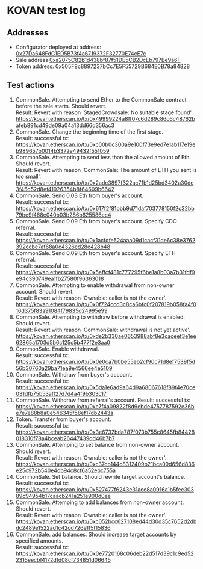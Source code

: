 # KOVAN test log
## Addresses
* Configurator deployed at address: [0x27Da648FdC1ED5B73f4a6719372F32770E74cE7c](https://kovan.etherscan.io/address/0x27Da648FdC1ED5B73f4a6719372F32770E74cE7c)
* Sale address [0xa2075C82b1d438bf87f51DE5CB2DcEb797Be9a6F](https://kovan.etherscan.io/address/0xa2075C82b1d438bf87f51DE5CB2DcEb797Be9a6F)
* Token address: [0x505F8c8897237bCc7E5F55729B684E0B78a84828](https://kovan.etherscan.io/address/0x505F8c8897237bCc7E5F55729B684E0B78a84828)

## Test actions

1. CommonSale. Attempting to send Ether to the CommonSale contract before the sale starts. Should revert.  
  Result: Revert with reason 'StagedCrowdsale: No suitable stage found'. https://kovan.etherscan.io/tx/0x49999224a8ff07c6d289c86c6c48762bafeb891cd49de09a04a13dd66d356ac3
3. CommonSale. Change the beginning time of the first stage.  
  Result: successful tx: https://kovan.etherscan.io/tx/0xc00b0c300a9e100f73e9ed7e1ab117e19eb989657b0014b3372e49432f551059
4. CommonSale. Attempting to send less than the allowed amount of Eth. Should revert.  
  Result: Revert with reason 'CommonSale: The amount of ETH you sent is too small'. https://kovan.etherscan.io/tx/0x2adc3897f322ac71b1d25bd3402a30dc3f45d52d8ef41926354b8f64609b6642
5. CommonSale. Send 0.03 Eth from buyer's account.  
  Result: successful tx: https://kovan.etherscan.io/tx/0x617f2f81bbb9d71daf703778150f2c32bb79be9f468e040b03b286b625586ec4
6. CommonSale. Send 0.09 Eth from buyer's account. Specify CDO referral.  
  Result: successful tx: https://kovan.etherscan.io/tx/0x1acfdfe524aaa09d1cacf31de6c38e3762392ccbe7af68a0c4326ed28e428b48
7. CommonSale. Send 0.09 Eth from buyer's account. Specify ETH referral.  
  Result: successful tx: https://kovan.etherscan.io/tx/0x5effcf481c777295f6be1a8b03a7b31fdf9e94c390749ea1fb27580f96363018
8. CommonSale. Attempting to enable withdrawal from non-owner account. Should revert.  
  Result: Revert with reason 'Ownable: caller is not the owner'. https://kovan.etherscan.io/tx/0x0f724ccd3c8ca6bfc0f207819b058fa4f016d375f83a91084f79835d24995e99
9. CommonSale. Attempting to withdraw before withdrawal is enabled. Should revert.  
  Result: Revert with reason 'CommonSale: withdrawal is not yet active'. https://kovan.etherscan.io/tx/0xde2b330ae0653988abf8e3caceef3e1ee62865a1703d5b6c125c5b477f2e3aa0
10. CommonSale. Enable withdrawal.  
  Result: successful tx: https://kovan.etherscan.io/tx/0x0e0ca7b0be55eb2cf90c71d8ef7539f5d56b30760a29ba71ea9e4566ee4e5109
11. CommonSale. Withdraw from buyer's account.  
  Result: successful tx: https://kovan.etherscan.io/tx/0x5da1e6ad9a64d9a68067618f89f4e70ce031dfb75b53aff27d7d4a4f9b303c17
12. CommonSale. Withdraw from referral's account.
  Result: successful tx: https://kovan.etherscan.io/tx/0xc7f4a09822f8d9ebde4757787592e36be7e7e88b8a0e546345f58ef17db2443a
13. Token. Transfer from buyer's account.  
  Result: successful tx: https://kovan.etherscan.io/tx/0x3e6732bda787f073b755c8645fb84428018310f78a4bceab26447439dd46b7b7
14. CommonSale. Attemping to set balance from non-owner account. Should revert.  
  Result: Revert with reason 'Ownable: caller is not the owner'. https://kovan.etherscan.io/tx/0xc37cb144c8312409b21bca09d656d836e25c972b540e4db94c8cf6a52ebc755a
15. CommonSale. Set balance. Should rewrite target account's balance.  
  Result: successful tx: https://kovan.etherscan.io/tx/0x527477f6243e31ace8a0916a1b5fec30389c94954b17caacb241a251e900d0ee
16. CommonSale. Attemping to add balances from non-owner account. Should revert.  
  Result: Revert with reason 'Ownable: caller is not the owner'. https://kovan.etherscan.io/tx/0xc052bcc627108ed44d30d35c7652d2dbdc2489e1522ad1c42cd726e1f5f15836
17. CommonSale. add balances. Should increase target accounts by specified amounts.  
  Result: successful tx: https://kovan.etherscan.io/tx/0x0e7720168c06deb22d517d39c1c9ed522315eecbf4172dfd08cf734851d06645
